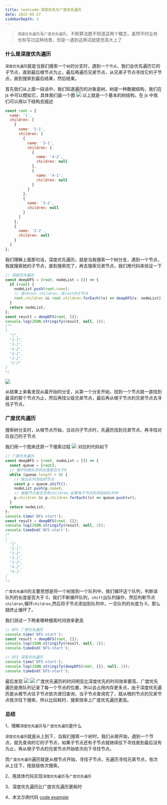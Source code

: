 ```yaml
---
title: leetcode-深度优先与广度优先遍历
date: 2022-05-27
sidebarDepth: 3
---
```


> `深度优先遍历`与`广度优先遍历`，不刷算法题不知道这两个概念，虽然平时业务也有写过这种场景，但是一遇到这两词就感觉高大上了

### 什么是深度优先遍历

`深度优先遍历`就是当我们搜索一个`树`的分支时，遇到一个`节点`，我们会优先遍历它的子节点，直到最后根节点为止，最后再遍历兄弟节点，从兄弟子节点寻找它的子节点，直到搜索到最后结果，然后结束。

首先我们从上面一段话中，我们知道遍历的对象是树，树是一种数据结构，我们在 js 中可以模拟它，具体我们画一个图
![](https://files.mdnice.com/user/24614/5fcd41a0-bc7c-4324-aa12-64d75baa4e88.png)
以上就是一个基本的树结构，在 js 中我们可以用以下结构去描述

```js
const root = {
  name: '1',
  children: [
    {
      name: '2-1',
      children: [
        {
          name: '3-1',
          children: [
            {
              name: '4-2',
              children: null
            },
            {
              name: '4-1',
              children: null
            }
          ]
        },
        {
          name: '3-2',
          children: null
        }
      ]
    },
    {
      name: '2-2',
      children: null
    }
  ]
};
```

我们理解上面那句话，深度优先遍历，就是当我搜索一个树分支，遇到一个节点，我就搜索她的子节点，直到搜索完了，再去搜索兄弟节点，我们用代码来验证一下

```js
// 深度优先遍历
const deepDFS = (root, nodeList = []) => {
  if (root) {
    nodeList.push(root.name);
    // 递归root.children，找root的子节点
    root.children && root.children.forEach((v) => deepDFS(v, nodeList));
  }
  return nodeList;
};
const result = deepDFS(root, []);
console.log(JSON.stringify(result, null, 2));
/**
[
  "1",
  "2-1",
  "3-1",
  "4-2",
  "4-1",
  "3-2",
  "2-2"
]
*/
```

![](https://files.mdnice.com/user/24614/8c4fd6b1-85d7-4168-9c00-c6853c84c95b.png)

从结果上来看发现从最开始的分支，从第一个分支开始，找到一个节点就一直找到最深的那个节点为止，然后再找父级兄弟节点，最后再从根子节点的兄弟节点去寻找子节点。

### 广度优先遍历

搜索树分支时，从根节点开始，当访问子节点时，先遍历找到兄弟节点，再寻找对应自己的子节点

我们用一个图来还原一下搜索过程
![](https://files.mdnice.com/user/24614/b4a6f1f0-62db-4e97-a880-b8165ca88b85.png)
对应的代码如下

```js
// 广度优先遍历
const deepBFS = (root, nodeList = []) => {
  const queue = [root];
  // 循环判断队列的长度是否大于0
  while (queue.length > 0) {
    // 取出队列添加的节点
    const p = queue.shift();
    nodeList.push(p.name);
    // 根据节点是否含有children,如果有子节点则添加到队列中
    p.children && p.children.forEach((v) => queue.push(v));
  }
  return nodeList;
};
console.time('BFS-start');
const result = deepBFS(root, []);
console.log(JSON.stringify(result, null, 2));
console.timeEnd('BFS-start');
/*
[
  "1",
  "2-1",
  "2-2",
  "3-1",
  "3-2",
  "4-2",
  "4-1"
]
*/
```

`广度优先遍历`的主要思想是将一个树放到一个队列中，我们循环这个队列，判断该队列的长度是否大于 0，我们不断循环队列，`shift`出队列操作，然后判断节点`children`,循环`children`,然后将子节点添加到队列中，一旦队列的长度为 0，那么就终止循环了。

我们测试一下两者哪种搜索时间效率更高

```js
// BFS 广度优先遍历
console.time('BFS-start');
const result = deepBFS(root, []);
console.log(JSON.stringify(result, null, 2));
console.timeEnd('BFS-start');
```

```js
// DFS 深度优先遍历
console.time('DFS-start');
console.log(JSON.stringify(deepDFS(root, []), null, 2));
console.timeEnd('DFS-start');
```

最后发现
![](https://files.mdnice.com/user/24614/13f00eb1-436c-40ca-abc5-bf18cddfab31.png)
![](https://files.mdnice.com/user/24614/edfbb5b0-215e-486f-9d41-80e287ebbc04.png)
广度优先遍历的时间明显比深度优先的时间效率要高，广度优先遍历是用队列记录了每一个节点的位置，所以会占用内存更多点，由于深度优先遍历是从根节点往子节点依次递归查询，当子节点查询完了，就从根的节点的兄弟节点依次往下搜索，所以比较耗时，搜索效率上广度优先遍历更高。

### 总结

1、理解`深度优先遍历`与`广度优先遍历`是什么

`深度优先遍历`就是从上到下，当我们搜索一个树时，我们从根开始，遇到一个节点，就先查询的它的子节点，如果子节点还有子节点就继续往下寻找直到最后没有为止，再从根子节点的兄弟节点开始依次向下寻找节点。

而`广度优先遍历`遍历就是从根节点开始，寻找子节点，先遍历寻找兄弟节点，依次从上往下，按层级依次搜索。

2、用具体代码实现`深度优先遍历`与`广度优先遍历`

3、深度优先遍历比广度优先遍历更耗时

4、本文示例代码 [code example](https://github.com/maicFir/lessonNote/blob/master/leetcode/leetcode-deepBFS.js 'code example')
